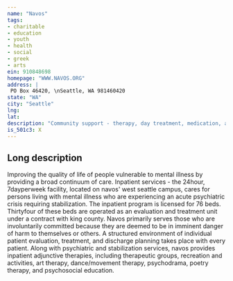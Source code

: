 ```yaml
---
name: "Navos"
tags:
- charitable
- education
- youth
- health
- social
- greek
- arts
ein: 910848698
homepage: "WWW.NAVOS.ORG"
address: |
 PO Box 46420, \nSeattle, WA 981460420
state: "WA"
city: "Seattle"
lng: 
lat: 
description: "Community support - therapy, day treatment, medication, and case management services to the severely, persistently mentally ill. "
is_501c3: X
---
```


## Long description

Improving the quality of life of people vulnerable to mental illness by providing a broad continuum of care. Inpatient services - the 24hour, 7dayperweek facility, located on navos' west seattle campus, cares for persons living with mental illness who are experiencing an acute psychiatric crisis requiring stabilization. The inpatient program is licensed for 76 beds. Thirtyfour of these beds are operated as an evaluation and treatment unit under a contract with king county. Navos primarily serves those who are involuntarily committed because they are deemed to be in imminent danger of harm to themselves or others. A structured environment of individual patient evaluation, treatment, and discharge planning takes place with every patient. Along with psychiatric and stabilization services, navos provides inpatient adjunctive therapies, including therapeutic groups, recreation and activities, art therapy, dance/movement therapy, psychodrama, poetry therapy, and psychosocial education. 
